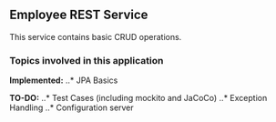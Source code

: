 ## Employee REST Service

This service contains basic CRUD operations.

### Topics involved in this application

**Implemented:**
..* JPA Basics

**TO-DO:**
..* Test Cases (including mockito and JaCoCo)
..* Exception Handling
..* Configuration server